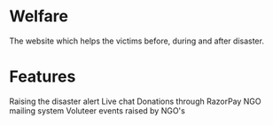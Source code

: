 # Welfare
The website which helps the victims before, during and after disaster. 

# Features 
Raising the disaster alert
Live chat
Donations through RazorPay
NGO mailing system 
Voluteer events raised by NGO's
